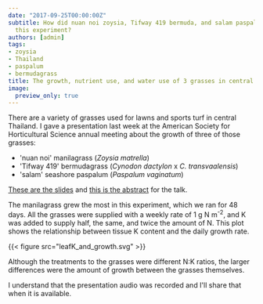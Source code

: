 ```yaml
---
date: "2017-09-25T00:00:00Z"
subtitle: How did nuan noi zoysia, Tifway 419 bermuda, and salam paspalum grow in
  this experiment?
authors: [admin]
tags:
- zoysia
- Thailand
- paspalum
- bermudagrass
title: The growth, nutrient use, and water use of 3 grasses in central Thailand
image:
  preview_only: true
---
```


There are a variety of grasses used for lawns and sports turf in central Thailand. I gave a presentation last week at the American Society for Horticultural Science annual meeting about the growth of three of those grasses:

* 'nuan noi' manilagrass (*Zoysia matrella*)
* 'Tifway 419' bermudagrass (*Cynodon dactylon* x *C. transvaalensis*)
* 'salam' seashore paspalum (*Paspalum vaginatum*)

[These are the slides](https://speakerdeck.com/micahwoods/nutrient-use-water-use-and-growth-of-manilagrass-hybrid-bermudagrass-and-seashore-paspalum-turfgrass-in-central-thailand) and [this is the abstract](https://ashs.confex.com/ashs/2017/meetingapp.cgi/Paper/27386) for the talk.

The manilagrass grew the most in this experiment, which we ran for 48 days. All the grasses were supplied with a weekly rate of 1 g N m<sup>-2</sup>, and K was added to supply half, the same, and twice the amount of N. This plot shows the relationship between tissue K content and the daily growth rate.

{{< figure src="leafK_and_growth.svg" >}}

Although the treatments to the grasses were different N:K ratios, the larger differences were the amount of growth between the grasses themselves.

<script async class="speakerdeck-embed" data-id="a21881f46661403bb7a020757518fc81" data-ratio="1.33333333333333" src="//speakerdeck.com/assets/embed.js"></script>

I understand that the presentation audio was recorded and I'll share that when it is available.
